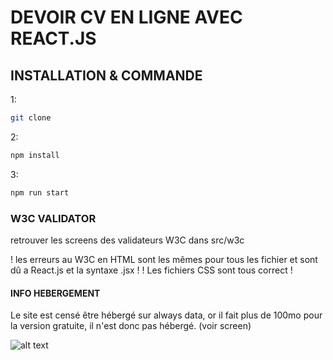 # DEVOIR CV EN LIGNE AVEC REACT.JS #

## INSTALLATION & COMMANDE ##


1:
```bash
git clone
```
2:
```bash
npm install
```

3:
```bash
npm run start
```

### W3C VALIDATOR ###

retrouver les screens des validateurs W3C dans src/w3c

! les erreurs au W3C en HTML sont les mêmes pour tous les fichier et sont dû a React.js et la syntaxe .jsx !
! Les fichiers CSS sont tous correct !


#### INFO HEBERGEMENT ####

Le site est censé être hébergé sur always data, or il fait plus de 100mo pour la version gratuite, il n'est donc pas hébergé. (voir screen)


![alt text](./src/Hébergement/Always_data_screen.png)
